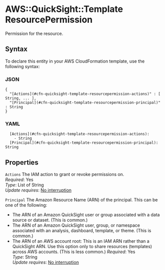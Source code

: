 # AWS::QuickSight::Template ResourcePermission<a name="aws-properties-quicksight-template-resourcepermission"></a>

Permission for the resource\.

## Syntax<a name="aws-properties-quicksight-template-resourcepermission-syntax"></a>

To declare this entity in your AWS CloudFormation template, use the following syntax:

### JSON<a name="aws-properties-quicksight-template-resourcepermission-syntax.json"></a>

```
{
  "[Actions](#cfn-quicksight-template-resourcepermission-actions)" : [ String, ... ],
  "[Principal](#cfn-quicksight-template-resourcepermission-principal)" : String
}
```

### YAML<a name="aws-properties-quicksight-template-resourcepermission-syntax.yaml"></a>

```
  [Actions](#cfn-quicksight-template-resourcepermission-actions): 
    - String
  [Principal](#cfn-quicksight-template-resourcepermission-principal): String
```

## Properties<a name="aws-properties-quicksight-template-resourcepermission-properties"></a>

`Actions`  <a name="cfn-quicksight-template-resourcepermission-actions"></a>
The IAM action to grant or revoke permissions on\.  
*Required*: Yes  
*Type*: List of String  
*Update requires*: [No interruption](https://docs.aws.amazon.com/AWSCloudFormation/latest/UserGuide/using-cfn-updating-stacks-update-behaviors.html#update-no-interrupt)

`Principal`  <a name="cfn-quicksight-template-resourcepermission-principal"></a>
The Amazon Resource Name \(ARN\) of the principal\. This can be one of the following:  
+ The ARN of an Amazon QuickSight user or group associated with a data source or dataset\. \(This is common\.\)
+ The ARN of an Amazon QuickSight user, group, or namespace associated with an analysis, dashboard, template, or theme\. \(This is common\.\)
+ The ARN of an AWS account root: This is an IAM ARN rather than a QuickSight ARN\. Use this option only to share resources \(templates\) across AWS accounts\. \(This is less common\.\)
*Required*: Yes  
*Type*: String  
*Update requires*: [No interruption](https://docs.aws.amazon.com/AWSCloudFormation/latest/UserGuide/using-cfn-updating-stacks-update-behaviors.html#update-no-interrupt)